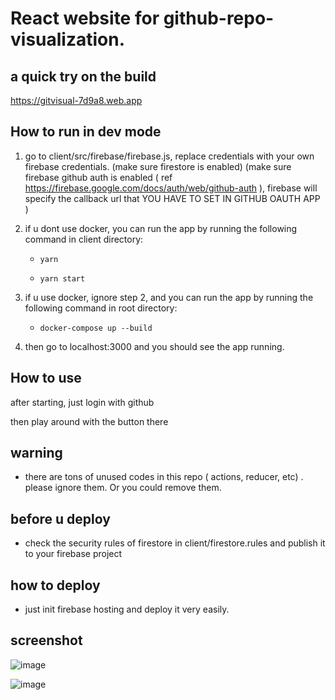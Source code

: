 # React website for github-repo-visualization.      

## a quick try on the build
https://gitvisual-7d9a8.web.app

## How to run in dev mode 

1. go to client/src/firebase/firebase.js, replace credentials with your own firebase credentials.
   (make sure firestore is enabled)
   (make sure firebase github auth is enabled ( ref https://firebase.google.com/docs/auth/web/github-auth ), firebase will specify the callback url that YOU HAVE TO SET IN GITHUB OAUTH APP )


2. if u dont use docker, you can run the app by running the following command in client directory:

   - `yarn`

   - `yarn start`


3. if u use docker, ignore step 2, and you can run the app by running the following command in root directory:

   - `docker-compose up --build`


4. then go to localhost:3000 and you should see the app running.


## How to use

after starting, just login with github

then play around with the button there 


## warning
- there are tons of unused codes in this repo ( actions, reducer, etc) . please ignore them. Or you could remove them.


## before u deploy 
- check the security rules of firestore in client/firestore.rules and publish it to your firebase project


## how to deploy
- just init firebase hosting and deploy it very easily.





## screenshot

![image](https://user-images.githubusercontent.com/36737465/172355032-eda62d9d-a8e7-4b80-bb13-5b4e2a4dd4ac.png)

![image](https://user-images.githubusercontent.com/36737465/172355198-f20ab886-21ac-4dac-a876-4ecc1053d693.png)